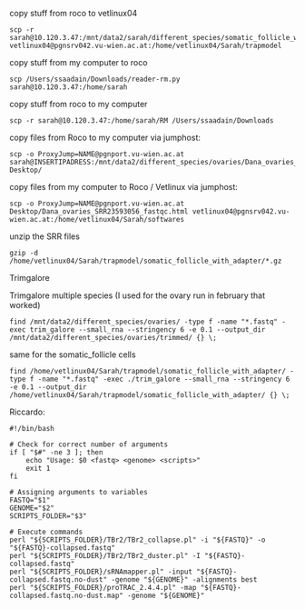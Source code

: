 copy stuff from roco to vetlinux04
```
scp -r sarah@10.120.3.47:/mnt/data2/sarah/different_species/somatic_follicle_with_adapter vetlinux04@pgnsrv042.vu-wien.ac.at:/home/vetlinux04/Sarah/trapmodel
```

copy stuff from my computer to roco
```
scp /Users/ssaadain/Downloads/reader-rm.py sarah@10.120.3.47:/home/sarah
```

copy stuff from roco to my computer
```
scp -r sarah@10.120.3.47:/home/sarah/RM /Users/ssaadain/Downloads
```

copy files from Roco to my computer via jumphost:

```
scp -o ProxyJump=NAME@pgnport.vu-wien.ac.at sarah@INSERTIPADRESS:/mnt/data2/different_species/ovaries/Dana_ovaries_SRR23593056_fastqc.html Desktop/
````

copy files from my computer to Roco / Vetlinux via jumphost:
```
scp -o ProxyJump=NAME@pgnport.vu-wien.ac.at Desktop/Dana_ovaries_SRR23593056_fastqc.html vetlinux04@pgnsrv042.vu-wien.ac.at:/home/vetlinux04/Sarah/softwares
```

unzip the SRR files
```
gzip -d /home/vetlinux04/Sarah/trapmodel/somatic_follicle_with_adapter/*.gz
```

Trimgalore

Trimgalore multiple species (I used for the ovary run in february that worked)
```
find /mnt/data2/different_species/ovaries/ -type f -name "*.fastq" -exec trim_galore --small_rna --stringency 6 -e 0.1 --output_dir /mnt/data2/different_species/ovaries/trimmed/ {} \;
```

same for the somatic_follicle cells
```
find /home/vetlinux04/Sarah/trapmodel/somatic_follicle_with_adapter/ -type f -name "*.fastq" -exec ./trim_galore --small_rna --stringency 6 -e 0.1 --output_dir /home/vetlinux04/Sarah/trapmodel/somatic_follicle_with_adapter/ {} \;
```


Riccardo:
```
#!/bin/bash

# Check for correct number of arguments
if [ "$#" -ne 3 ]; then
    echo "Usage: $0 <fastq> <genome> <scripts>"
    exit 1
fi

# Assigning arguments to variables
FASTQ="$1"
GENOME="$2"
SCRIPTS_FOLDER="$3"

# Execute commands
perl "${SCRIPTS_FOLDER}/TBr2/TBr2_collapse.pl" -i "${FASTQ}" -o "${FASTQ}-collapsed.fastq"
perl "${SCRIPTS_FOLDER}/TBr2/TBr2_duster.pl" -I "${FASTQ}-collapsed.fastq"
perl "${SCRIPTS_FOLDER}/sRNAmapper.pl" -input "${FASTQ}-collapsed.fastq.no-dust" -genome "${GENOME}" -alignments best
perl "${SCRIPTS_FOLDER}/proTRAC_2.4.4.pl" -map "${FASTQ}-collapsed.fastq.no-dust.map" -genome "${GENOME}"
```
